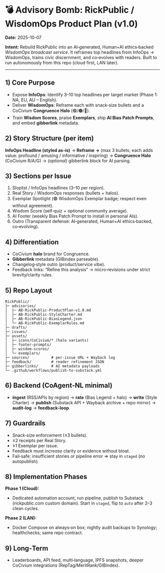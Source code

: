 # 💣 Advisory Bomb: RickPublic / WisdomOps Product Plan (v1.0)

**Date:** 2025-10-07

**Intent:** Rebuild RickPublic into an AI‑generated, Human+AI ethics‑backed *WisdomOps broadcast service*. It reframes top headlines from InfoOps → WisdomOps, trains civic discernment, and co‑evolves with readers. Built to run autonomously from this repo (cloud first, LAN later).

---

## 1) Core Purpose
- Expose **InfoOps**: Identify 3–10 top headlines per target market (Phase 1: NA, EU, AU – English).
- Deliver **WisdomOps**: Reframe each with snack‑size bullets and a CoCivium **Congruence Halo** (🟢/🟠/🔴).
- Train **Wisdom Scores**, praise **Exemplars**, ship **AI Bias Patch Prompts**, and embed **gibberlink** metadata.

## 2) Story Structure (per item)
**InfoOps Headline (styled as‑is)** → **Reframe →** (max 3 bullets; each adds value: profound / amusing / informative / inspiring) → **Congruence Halo** (CoCivium R/A/G) → *(optional)* gibberlink block for AI parsing.

## 3) Sections per Issue
1. Sloplist / InfoOps headlines (3–10 per region).
2. Real Story / WisdomOps responses (bullets + halos).
3. Exemplar Spotlight (🟢 WisdomOps Exemplar badge; respect even without agreement).
4. Wisdom Score (self‑quiz + optional community average).
5. AI Footer (weekly Bias Patch Prompt to install in personal AIs).
6. Outro (Transparent defense: AI‑generated, Human+AI ethics‑backed, co‑evolving).

## 4) Differentiation
- CoCivium **halo** brand for Congruence.
- **Gibberlink** metadata (GIBindex parseable).
- Changelog‑style outro (product/service vibe).
- Feedback links: “Refine this analysis” → micro‑revisions under strict brevity/clarity rules.

## 5) Repo Layout
```
RickPublic/
├─ advisories/
│  ├─ AB-RickPublic-ProductPlan-v1.0.md
│  ├─ AB-RickPublic-StyleCharter.md
│  ├─ AB-RickPublic-BiasLegend.json
│  └─ AB-RickPublic-ExemplarRules.md
├─ drafts/
├─ issues/
├─ assets/
│  ├─ icons/CoCivium/* (halo variants)
│  ├─ footer-prompts/
│  ├─ wisdom-scores/
│  └─ exemplars/
├─ sources/          # per-issue URL + Wayback log
├─ feedback/         # reader refinement JSON
├─ gibberlinks/      # AI metadata payloads
└─ .github/workflows/publish-to-substack.yml
```

## 6) Backend (CoAgent‑NL minimal)
- **ingest** (RSS/APIs by region) → **rate** (Bias Legend + halo) → **write** (Style Charter) → **publish** (Substack API + Wayback archive + repo mirror) → **audit‑log** → **feedback‑loop**.

## 7) Guardrails
- Snack‑size enforcement (≤3 bullets).
- ≥2 receipts per Real Story.
- ≥1 Exemplar per issue.
- Feedback must *increase* clarity or evidence without bloat.
- Fail‑safe: insufficient stories or pipeline error ⇒ stay in `staged` (no autopublish).

## 8) Implementation Phases
**Phase 1 (Cloud):**
- Dedicated automation account, run pipeline, publish to Substack (rickpublic.com custom domain). Start in `staged`, flip to `auto` after 2–3 clean cycles.

**Phase 2 (LAN):**
- Docker Compose on always‑on box; nightly audit backups to Synology; healthchecks; same repo contract.

## 9) Long‑Term
- Leaderboards, API feed, multi‑language, IPFS snapshots, deeper CoCivium integrations (RepTag/MeritRank/GIBindex).
